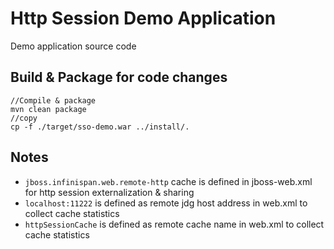 # Http Session Demo Application

  Demo application source code

## Build  & Package for code changes

```
//Compile & package
mvn clean package
//copy
cp -f ./target/sso-demo.war ../install/.
```
## Notes
-  ```jboss.infinispan.web.remote-http``` cache is defined in jboss-web.xml for http session externalization & sharing
- ```localhost:11222``` is defined as remote jdg host address in web.xml to collect cache statistics
- ```httpSessionCache``` is defined as remote cache name in web.xml to collect cache statistics
